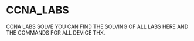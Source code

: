 # CCNA_LABS
CCNA LABS SOLVE
YOU CAN FIND THE SOLVING OF ALL LABS HERE AND THE COMMANDS FOR ALL DEVICE 
THX.
